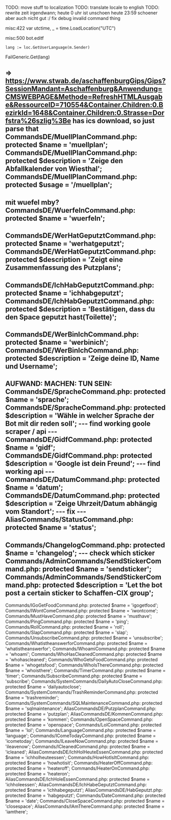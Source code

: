 TODO: move stuff to localization
TODO: translate locale to english
TODO: rewrite zeit irgendwann; heute 0 uhr ist unschoen heute 23:59 schoener aber auch nicht gut :/
fix debug invalid command thing

misc:422
	var utctime, _ = time.LoadLocation("UTC")



misc:500
	bot.editf

	lang := loc.GetUserLanguage(m.Sender)

FailGeneric.Get(lang)

=> https://www.stwab.de/aschaffenburgGips/Gips?SessionMandant=Aschaffenburg&Anwendung=CMSWEBPAGE&Methode=RefreshHTMLAusgabe&RessourceID=710554&Container.Children:0.BezirkId=1648&Container.Children:0.Strasse=Dorfstra%26szlig%3Be
has ics download, so just parse that
CommandsDE/MuellPlanCommand.php:    protected $name = 'muellplan';
CommandsDE/MuellPlanCommand.php:    protected $description = 'Zeige den Abfallkalender von Wiesthal';
CommandsDE/MuellPlanCommand.php:    protected $usage = '/muellplan';
---
mit wuefel mby?
CommandsDE/WuerfelnCommand.php:    protected $name = 'wuerfeln';
---
CommandsDE/WerHatGeputztCommand.php:    protected $name = 'werhatgeputzt';
CommandsDE/WerHatGeputztCommand.php:    protected $description = 'Zeigt eine Zusammenfassung des Putzplans';
--
CommandsDE/IchHabGeputztCommand.php:    protected $name = 'ichhabgeputzt';
CommandsDE/IchHabGeputztCommand.php:    protected $description = 'Bestätigen, dass du den Space geputzt hast(Toilette)';
---
CommandsDE/WerBinIchCommand.php:    protected $name = 'werbinich';
CommandsDE/WerBinIchCommand.php:    protected $description = 'Zeige deine ID, Name und Username';
---
AUFWAND: MACHEN: TUN SEIN:
CommandsDE/SpracheCommand.php:    protected $name = 'sprache';
CommandsDE/SpracheCommand.php:    protected $description = 'Wähle in welcher Sprache der Bot mit dir reden soll';
--- find working goole scraper / api ---
CommandsDE/GidfCommand.php:    protected $name = 'gidf';
CommandsDE/GidfCommand.php:    protected $description = 'Google ist dein Freund';
--- find working api ---
CommandsDE/DatumCommand.php:    protected $name = 'datum';
CommandsDE/DatumCommand.php:    protected $description = 'Zeige Uhrzeit/Datum abhängig vom Standort';
--- fix ---
AliasCommands/StatusCommand.php:    protected $name = 'status'; 
---
Commands/ChangelogCommand.php:    protected $name = 'changelog';
--- check which sticker
Commands/AdminCommands/SendStickerCommand.php:    protected $name = 'sendsticker';
Commands/AdminCommands/SendStickerCommand.php:    protected $description = 'Let the bot post a certain sticker to Schaffen-CIX group';
---
Commands/IGoGetFoodCommand.php:    protected $name = 'igogetfood';
Commands/IWontComeCommand.php:    protected $name = 'iwontcome';
Commands/MustHaveCommand.php:    protected $name = 'musthave';
Commands/PingCommand.php:    protected $name = 'ping';
Commands/RollCommand.php:    protected $name = 'roll';
Commands/SlapCommand.php:    protected $name = 'slap';
Commands/UnsubscribeCommand.php:    protected $name = 'unsubscribe';
Commands/WhatistheanswerforCommand.php:    protected $name = 'whatistheanswerfor';
Commands/WhoamiCommand.php:    protected $name = 'whoami';
Commands/WhoHasCleanedCommand.php:    protected $name = 'whohascleaned';
Commands/WhoGetsFoodCommand.php:    protected $name = 'whogetsfood';
Commands/WhoIsThereCommand.php:    protected $name = 'whoisthere';
Commands/TimerCommand.php:    protected $name = 'timer';
Commands/SubscribeCommand.php:    protected $name = 'subscribe';
Commands/SystemCommands/DailyAutoCloseCommand.php:    protected $name = 'dailyautoclose';
Commands/SystemCommands/TrashReminderCommand.php:    protected $name = 'trashreminder';
Commands/SystemCommands/SQLMaintenanceCommand.php:    protected $name = 'sqlmaintenance';
AliasCommandsDE/PutzplanCommand.php:    protected $name = 'putzplan';
AliasCommandsDE/KommenCommand.php:    protected $name = 'kommen';
Commands/OpenSpaceCommand.php:    protected $name = 'openspace';
Commands/LolCommand.php:    protected $name = 'lol';
Commands/LanguageCommand.php:    protected $name = 'language';
Commands/IComeTodayCommand.php:    protected $name = 'icometoday';
Commands/ILeaveNowCommand.php:    protected $name = 'ileavenow';
Commands/ICleanedCommand.php:    protected $name = 'icleaned';
AliasCommandsDE/IchHolHeuteEssenCommand.php:    protected $name = 'ichholheuteessen';
Commands/HowHotIsItCommand.php:    protected $name = 'howhotisit';
Commands/HeaterOffCommand.php:    protected $name = 'heateroff';
Commands/HeaterOnCommand.php:    protected $name = 'heateron';
AliasCommandsDE/IchHoleEssenCommand.php:    protected $name = 'ichholeessen';
AliasCommandsDE/IchHabeGeputztCommand.php:    protected $name = 'ichhabegeputzt';
AliasCommandsDE/HabGeputzt.php:    protected $name = 'habgeputzt';
Commands/DateCommand.php:    protected $name = 'date';
Commands/CloseSpaceCommand.php:    protected $name = 'closespace';
AliasCommands/IAmThereCommand.php:    protected $name = 'iamthere';
